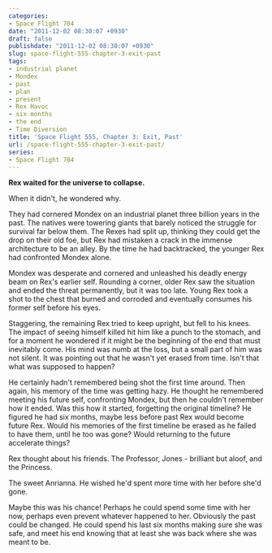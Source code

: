 ```yaml
---
categories:
- Space Flight 704
date: "2011-12-02 08:30:07 +0930"
draft: false
publishdate: "2011-12-02 08:30:07 +0930"
slug: space-flight-555-chapter-3-exit-past
tags:
- industrial planet
- Mondex
- past
- plan
- present
- Rex Havoc
- six months
- the end
- Time Diversion
title: 'Space Flight 555, Chapter 3: Exit, Past'
url: /space-flight-555-chapter-3-exit-past/
series:
- Space Flight 704
---
```

**Rex waited for the universe to collapse.**

When it didn't, he wondered why.

They had cornered Mondex on an industrial planet three billion years in the past. The natives were towering giants that barely noticed the struggle for survival far below them. The Rexes had split up, thinking they could get the drop on their old foe, but Rex had mistaken a crack in the immense architecture to be an alley. By the time he had backtracked, the younger Rex had confronted Mondex alone.

Mondex was desperate and cornered and unleashed his deadly energy beam on Rex's earlier self. Rounding a corner, older Rex saw the situation and ended the threat permanently, but it was too late. Young Rex took a shot to the chest that burned and corroded and eventually consumes his former self before his eyes.

Staggering, the remaining Rex tried to keep upright, but fell to his knees. The impact of seeing himself killed hit him like a punch to the stomach, and for a moment he wondered if it might be the beginning of the end that must inevitably come. His mind was numb at the loss, but a small part of him was not silent. It was pointing out that he wasn't yet erased from time. Isn't that what was supposed to happen?

He certainly hadn't remembered being shot the first time around. Then again, his memory of the time was getting hazy. He thought he remembered meeting his future self, confronting Mondex, but then he couldn't remember how it ended. Was this how it started, forgetting the original timeline? He figured he had six months, maybe less before past Rex would become future Rex. Would his memories of the first timeline be erased as he failed to have them, until he too was gone? Would returning to the future accelerate things?

Rex thought about his friends. The Professor, Jones - brilliant but aloof, and the Princess.

The sweet Anrianna. He wished he'd spent more time with her before she'd gone.

Maybe this was his chance! Perhaps he could spend some time with her now, perhaps even prevent whatever happened to her. Obviously the past could be changed. He could spend his last six months making sure she was safe, and meet his end knowing that at least she was back where she was meant to be.
